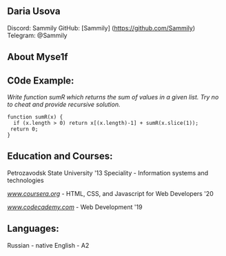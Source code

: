 ## **Daria Usova**

Discord: Sammily
GitHub: [Sammily] (https://github.com/Sammily)
Telegram: @Sammily

## About Myse1f

## C0de Example:

_Write function sumR which returns the sum of values in a given list. Try no to cheat and provide recursive solution._

```
function sumR(x) {
  if (x.length > 0) return x[(x.length)-1] + sumR(x.slice(1));
 return 0;
}
```

## Education and Courses:

Petrozavodsk State University '13
Speciality - Information systems and technologies

*www.coursera.org* - HTML, CSS, and Javascript for Web Developers '20

*www.codecademy.com* - Web Development '19

## Languages:

Russian - native
English - A2
